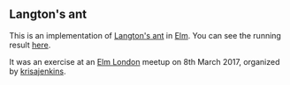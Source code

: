 ## Langton's ant

This is an implementation of [Langton's ant](https://en.wikipedia.org/wiki/Langton's_ant) in [Elm](http://elm-lang.org). You can see the running result [here](https://robertknight.github.io/elm-langtons-ant/).

It was an exercise at an [Elm London](https://www.meetup.com/Elm-London-Meetup/) meetup on 8th March 2017, organized by [krisajenkins](https://github.com/krisajenkins).
